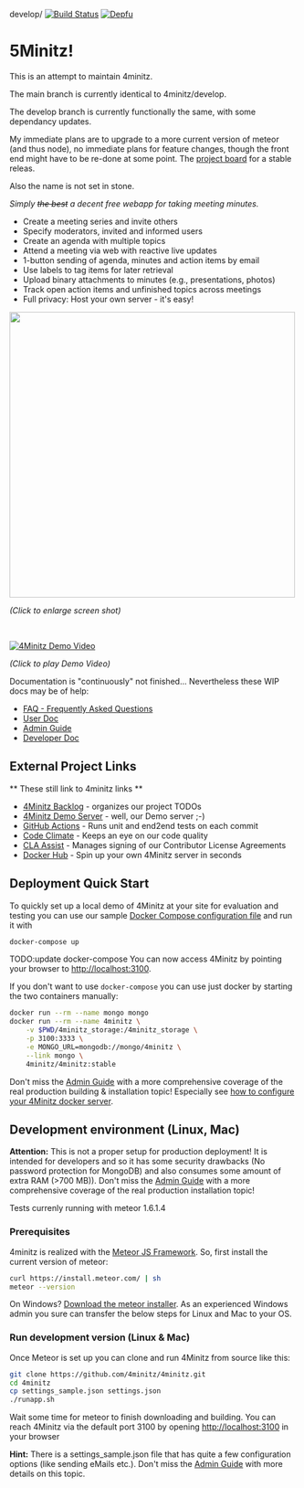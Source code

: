 develop/
[![Build Status](https://github.com/bubonicfred/5minitz/workflows/4Minitz%20CI%20TestRunner/badge.svg?branch=develop)](https://github.com/bubonicfred/5minitz/actions?query=workflow%3A%224Minitz+CI+TestRunner%22)
[![Depfu](https://badges.depfu.com/badges/7fd87ff3f89e108808bbeb22148db594/overview.svg)](https://depfu.com/github/bubonicfred/5minitz?project_id=30798)

# 5Minitz!
This is an attempt to maintain 4minitz. 

The main branch is currently identical to 4minitz/develop.

The develop branch is currently functionally the same, with some dependancy updates.

My immediate plans are to upgrade to a more current version of meteor (and thus node), no immediate plans for feature changes, though the front end might have to be re-done at some point.
The [project board](https://github.com/bubonicfred/5minitz/projects/1) for a stable releas.

Also the name is not set in stone.


_Simply ~~the best~~ a decent free webapp for taking meeting minutes._

- Create a meeting series and invite others
- Specify moderators, invited and informed users
- Create an agenda with multiple topics
- Attend a meeting via web with reactive live updates
- 1-button sending of agenda, minutes and action items by email
- Use labels to tag items for later retrieval
- Upload binary attachments to minutes (e.g., presentations, photos)
- Track open action items and unfinished topics across meetings
- Full privacy: Host your own server - it's easy!

<a href="https://raw.githubusercontent.com/bubonicfred/5minitz/develop/doc/4minitz_screenshot.png"><img src="https://raw.githubusercontent.com/bubonicfred/5minitz/develop/doc/4minitz_screenshot.png" width="500" ></a>

_(Click to enlarge screen shot)_

<br>

[![4Minitz Demo Video](doc/4Minitz_Youtube_Thumbnail.png)](https://www.youtube.com/watch?v=v28q6AaEySQ)

_(Click to play Demo Video)_

Documentation is "continuously" not finished... Nevertheless these WIP docs may
be of help:

- [FAQ - Frequently Asked Questions](doc/faq.md)
- [User Doc](doc/user/usermanual.md)
- [Admin Guide](doc/admin/adminguide.md)
- [Developer Doc](doc/developer/developermanual.md)

## External Project Links

** These still link to 4minitz links **

- [4Minitz Backlog](https://github.com/4minitz/4minitz/projects/1) - organizes
  our project TODOs
- [4Minitz Demo Server](https://www.4minitz.com) - well, our Demo server ;-)
- [GitHub Actions](https://github.com/4minitz/4minitz/actions?query=workflow%3A%224Minitz+CI+TestRunner%22) -
  Runs unit and end2end tests on each commit
- [Code Climate](https://codeclimate.com/github/4minitz/4minitz) - Keeps an eye
  on our code quality
- [CLA Assist](https://cla-assistant.io/4minitz/4minitz) - Manages signing of
  our Contributor License Agreements
- [Docker Hub](https://hub.docker.com/r/4minitz/4minitz/) - Spin up your own
  4Minitz server in seconds


## Deployment Quick Start

To quickly set up a local demo of 4Minitz at your site for evaluation and
testing you can use our sample
[Docker Compose configuration file](docker-compose.yml)
and run it with

```sh
docker-compose up
```
TODO:update docker-compose
You can now access 4Minitz by pointing your browser to
[http://localhost:3100](http://localhost:3100).

If you don't want to use `docker-compose` you can use just docker by starting
the two containers manually:

```sh
docker run --rm --name mongo mongo
docker run --rm --name 4minitz \
    -v $PWD/4minitz_storage:/4minitz_storage \
    -p 3100:3333 \
    -e MONGO_URL=mongodb://mongo/4minitz \
    --link mongo \
    4minitz/4minitz:stable
```

Don't miss the [Admin Guide](doc/admin/adminguide.md) with a more comprehensive
coverage of the real production building & installation topic! Especially see
[how to configure your 4Minitz docker server](doc/admin/adminguide.md#production-running---with-docker).

## Development environment (Linux, Mac)

**Attention:** This is not a proper setup for production deployment! It is
intended for developers and so it has some security drawbacks (No password
protection for MongoDB) and also consumes some amount of extra RAM (>700 MB)).
Don't miss the [Admin Guide](doc/admin/adminguide.md) with a more comprehensive
coverage of the real production installation topic!

Tests currenly running with meteor 1.6.1.4

### Prerequisites

4minitz is realized with the [Meteor JS Framework](http://www.meteor.com). So,
first install the current version of meteor:

```sh
curl https://install.meteor.com/ | sh
meteor --version
```

On Windows? [Download the meteor installer](https://install.meteor.com/windows).
As an experienced Windows admin you sure can transfer the below steps for Linux
and Mac to your OS.

### Run development version (Linux & Mac)

Once Meteor is set up you can clone and run 4Minitz from source like this:

```sh
git clone https://github.com/4minitz/4minitz.git
cd 4minitz
cp settings_sample.json settings.json
./runapp.sh
```

Wait some time for meteor to finish downloading and building. You can reach
4Minitz via the default port 3100 by opening
[http://localhost:3100](http://localhost:3100) in your browser

**Hint:** There is a settings_sample.json file that has quite a few
configuration options (like sending eMails etc.). Don't miss the
[Admin Guide](doc/admin/adminguide.md) with more details on this topic.
